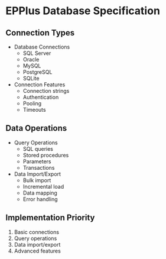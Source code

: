 # EPPlus Database Specification

## Connection Types
- Database Connections
  - SQL Server
  - Oracle
  - MySQL
  - PostgreSQL
  - SQLite
- Connection Features
  - Connection strings
  - Authentication
  - Pooling
  - Timeouts

## Data Operations
- Query Operations
  - SQL queries
  - Stored procedures
  - Parameters
  - Transactions
- Data Import/Export
  - Bulk import
  - Incremental load
  - Data mapping
  - Error handling

## Implementation Priority
1. Basic connections
2. Query operations
3. Data import/export
4. Advanced features